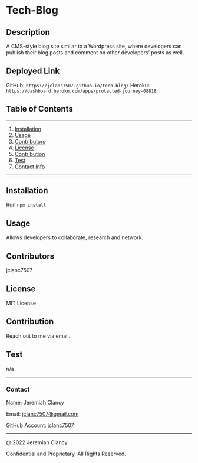 # **Tech-Blog**

  ## Description

  A CMS-style blog site similar to a Wordpress site, where developers can publish their blog posts and comment on other developers’ posts as well.

  ## Deployed Link
  GitHub: `https://jclanc7507.github.io/tech-blog/` Heroku: `https://dashboard.heroku.com/apps/protected-journey-08818`

  ## Table of Contents
----------------
1. [Installation](#installation)
2. [Usage](#usage)
3. [Contributors](#contributors)
4. [License](#license)
5. [Contribution](#contribution)
6. [Test](#test)
7. [Contact Info](#contact)
----------------

## Installation 
Run `npm install`





## Usage
Allows developers to collaborate, research and network.





## Contributors
jclanc7507





## License
MIT License





## Contribution
Reach out to me via email.





## Test
n/a

---

### Contact
Name: Jeremiah Clancy

Email: jclanc7507@gmail.com

GitHub Account: [jclanc7507](https://www.github.com/jclanc7507)

---
@ 2022 Jeremiah Clancy

Confidential and Proprietary. All Rights Reserved.

